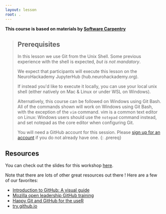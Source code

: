 ```yaml
---
layout: lesson
root: .
---
```

**This course is based on materials by [Software Carpentry](http://www.software-carpentry.org)**

> ## Prerequisites
> In this lesson we use Git from the Unix Shell.
> Some previous experience with the shell is expected,
> *but is not mandatory*.
>
> We expect that participants will execute this lesson on the
> NeuroHackademy JupyterHub (hub.neurohackademy.org).
>
> If instead you'd like to execute it locally, you can use your
> local unix shell (either natively on Mac & Linux or under WSL on Windows).
>
> Alternatively, this course can be followed on Windows using
> Git Bash.
> All of the commands shown will work on Windows using Git Bash,
> with the exception of the `vim` command.
> vim is a common text editor on Linux:
> Windows users should use the `notepad` command instead, and set
> notepad as the core editor when configuring Git.
>
> You will need a GitHub account for this session.
> Please [sign up for an account](https://github.com/)
> if you do not already have one.
{: .prereq}

## Resources

You can check out the slides for this workshop [here](https://slides.com/emdupre/git-course).

Note that there are lots of other great resources out there !
Here are a few of our favorites:

* [Introduction to GitHub: A visual guide](https://zenodo.org/record/3369466)
* [Mozilla open leadership GitHub training](https://mozilla.github.io/open-leadership-training-series/articles/get-your-project-online/introducing-github-for-collaborative-work-and-version-control/)
* [Happy Git and GitHub for the useR](https://happygitwithr.com/)
* [try.github.io](https://try.github.io/)
